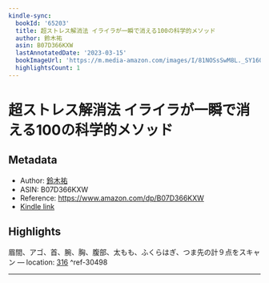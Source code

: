 ```yaml
---
kindle-sync:
  bookId: '65203'
  title: 超ストレス解消法 イライラが一瞬で消える100の科学的メソッド
  author: 鈴木祐
  asin: B07D366KXW
  lastAnnotatedDate: '2023-03-15'
  bookImageUrl: 'https://m.media-amazon.com/images/I/81NOSsSwM8L._SY160.jpg'
  highlightsCount: 1
---
```

# 超ストレス解消法 イライラが一瞬で消える100の科学的メソッド
## Metadata
* Author: [鈴木祐](https://www.amazon.comundefined)
* ASIN: B07D366KXW
* Reference: https://www.amazon.com/dp/B07D366KXW
* [Kindle link](kindle://book?action=open&asin=B07D366KXW)

## Highlights
眉間、アゴ、首、腕、胸、腹部、太もも、ふくらはぎ、つま先の計９点をスキャン — location: [316](kindle://book?action=open&asin=B07D366KXW&location=316) ^ref-30498

---
